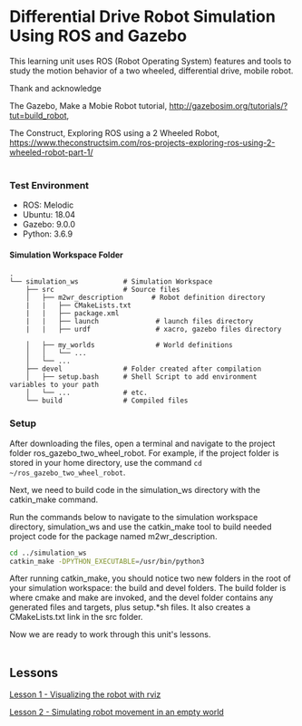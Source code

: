 # Differential Drive Robot Simulation Using ROS and Gazebo

This learning unit uses ROS (Robot Operating System) features and tools to study the motion behavior of a two wheeled, differential drive, mobile robot. 


Thank and acknowledge

The Gazebo, Make a Mobie Robot tutorial, http://gazebosim.org/tutorials/?tut=build_robot, 


The Construct, Exploring ROS using a 2 Wheeled Robot, https://www.theconstructsim.com/ros-projects-exploring-ros-using-2-wheeled-robot-part-1/
</br></br>


### Test Environment

- ROS: Melodic
- Ubuntu: 18.04
- Gazebo: 9.0.0
- Python: 3.6.9


#### Simulation Workspace Folder
    .
    └── simulation_ws           # Simulation Workspace
        ├── src                 # Source files 
        │   ├── m2wr_description       # Robot definition directory
        |   |   ├── CMakeLists.txt
        |   |   ├── package.xml
        |   |   ├── launch              # launch files directory
        |   |   ├── urdf                # xacro, gazebo files directory

        │   ├── my_worlds               # World definitions
        │   │   └── ...
        │   └── ...
        ├── devel               # Folder created after compilation
        │   ├── setup.bash      # Shell Script to add environment variables to your path
        │   └── ...             # etc.
        └── build               # Compiled files
    
### Setup

After downloading the files, open a terminal and navigate to the project folder ros_gazebo_two_wheel_robot. For example, if the project folder is stored in your home directory, use the command `cd ~/ros_gazebo_two_wheel_robot`.

Next, we need to build code in the simulation_ws directory with the catkin_make command.

Run the commands below to navigate to the simulation workspace directory, simulation_ws and use the catkin_make tool to build needed project code for the package named m2wr_description.

```bash
cd ../simulation_ws
catkin_make -DPYTHON_EXECUTABLE=/usr/bin/python3
```

After running catkin_make, you should notice two new folders in the root of your simulation workspace: the build and devel folders. The build folder is where cmake and make are invoked, and the devel folder contains any generated files and targets, plus setup.*sh files. It also creates a CMakeLists.txt link in the src folder.

Now we are ready to work through this unit's lessons.</br></br>

## Lessons

[Lesson 1 - Visualizing the robot with rviz](./lesson01.md)

[Lesson 2 - Simulating robot movement in an empty world](./lesson02.md)

